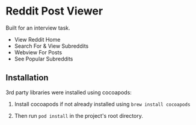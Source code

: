 # Reddit Post Viewer

Built for an interview task.

- View Reddit Home
- Search For & View Subreddits
- Webview For Posts
- See Popular Subreddits


## Installation

3rd party libraries were installed using cocoapods:

1. Install cocoapods if not already installed using `brew install cocoapods` 

2. Then run `pod install` in the project's root directory.
